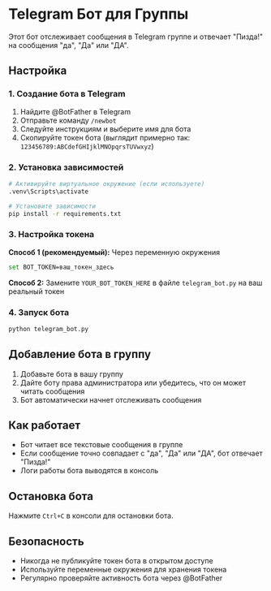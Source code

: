 # Telegram Бот для Группы

Этот бот отслеживает сообщения в Telegram группе и отвечает "Пизда!" на сообщения "да", "Да" или "ДА".

## Настройка

### 1. Создание бота в Telegram

1. Найдите @BotFather в Telegram
2. Отправьте команду `/newbot`
3. Следуйте инструкциям и выберите имя для бота
4. Скопируйте токен бота (выглядит примерно так: `123456789:ABCdefGHIjklMNOpqrsTUVwxyz`)

### 2. Установка зависимостей

```bash
# Активируйте виртуальное окружение (если используете)
.venv\Scripts\activate

# Установите зависимости
pip install -r requirements.txt
```

### 3. Настройка токена

**Способ 1 (рекомендуемый):** Через переменную окружения
```bash
set BOT_TOKEN=ваш_токен_здесь
```

**Способ 2:** Замените `YOUR_BOT_TOKEN_HERE` в файле `telegram_bot.py` на ваш реальный токен

### 4. Запуск бота

```bash
python telegram_bot.py
```

## Добавление бота в группу

1. Добавьте бота в вашу группу
2. Дайте боту права администратора или убедитесь, что он может читать сообщения
3. Бот автоматически начнет отслеживать сообщения

## Как работает

- Бот читает все текстовые сообщения в группе
- Если сообщение точно совпадает с "да", "Да" или "ДА", бот отвечает "Пизда!"
- Логи работы бота выводятся в консоль

## Остановка бота

Нажмите `Ctrl+C` в консоли для остановки бота.

## Безопасность

- Никогда не публикуйте токен бота в открытом доступе
- Используйте переменные окружения для хранения токена
- Регулярно проверяйте активность бота через @BotFather
